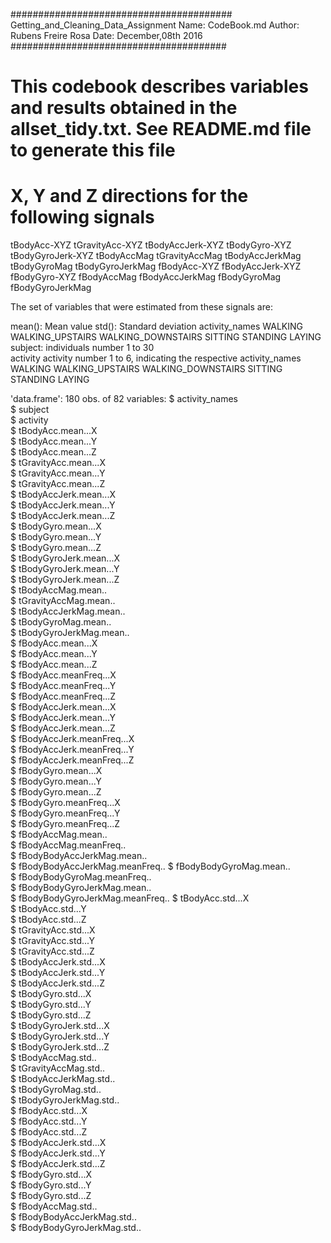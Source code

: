
########################################
Getting_and_Cleaning_Data_Assignment
Name: CodeBook.md
Author: Rubens Freire Rosa
Date: December,08th 2016
#######################################

# This codebook describes variables and results obtained in the allset_tidy.txt. See README.md file to generate this file
# X, Y and Z directions for the following signals
tBodyAcc-XYZ
tGravityAcc-XYZ
tBodyAccJerk-XYZ
tBodyGyro-XYZ
tBodyGyroJerk-XYZ
tBodyAccMag
tGravityAccMag
tBodyAccJerkMag
tBodyGyroMag
tBodyGyroJerkMag
fBodyAcc-XYZ
fBodyAccJerk-XYZ
fBodyGyro-XYZ
fBodyAccMag
fBodyAccJerkMag
fBodyGyroMag
fBodyGyroJerkMag

The set of variables that were estimated from these signals are: 

mean(): Mean value
std(): Standard deviation
activity_names WALKING WALKING_UPSTAIRS WALKING_DOWNSTAIRS SITTING STANDING LAYING
subject: individuals number 1 to 30                 
activity activity number 1 to 6, indicating the respective activity_names WALKING WALKING_UPSTAIRS WALKING_DOWNSTAIRS SITTING STANDING LAYING


'data.frame':	180 obs. of  82 variables:
 $ activity_names               
 $ subject                       
 $ activity                      
 $ tBodyAcc.mean...X            
 $ tBodyAcc.mean...Y             
 $ tBodyAcc.mean...Z             
 $ tGravityAcc.mean...X           
 $ tGravityAcc.mean...Y           
 $ tGravityAcc.mean...Z           
 $ tBodyAccJerk.mean...X          
 $ tBodyAccJerk.mean...Y          
 $ tBodyAccJerk.mean...Z         
 $ tBodyGyro.mean...X            
 $ tBodyGyro.mean...Y           
 $ tBodyGyro.mean...Z           
 $ tBodyGyroJerk.mean...X       
 $ tBodyGyroJerk.mean...Y      
 $ tBodyGyroJerk.mean...Z     
 $ tBodyAccMag.mean..          
 $ tGravityAccMag.mean..       
 $ tBodyAccJerkMag.mean..         
 $ tBodyGyroMag.mean..           
 $ tBodyGyroJerkMag.mean..        
 $ fBodyAcc.mean...X             
 $ fBodyAcc.mean...Y             
 $ fBodyAcc.mean...Z            
 $ fBodyAcc.meanFreq...X         
 $ fBodyAcc.meanFreq...Y         
 $ fBodyAcc.meanFreq...Z         
 $ fBodyAccJerk.mean...X          
 $ fBodyAccJerk.mean...Y         
 $ fBodyAccJerk.mean...Z       
 $ fBodyAccJerk.meanFreq...X    
 $ fBodyAccJerk.meanFreq...Y    
 $ fBodyAccJerk.meanFreq...Z     
 $ fBodyGyro.mean...X           
 $ fBodyGyro.mean...Y            
 $ fBodyGyro.mean...Z             
 $ fBodyGyro.meanFreq...X       
 $ fBodyGyro.meanFreq...Y       
 $ fBodyGyro.meanFreq...Z    
 $ fBodyAccMag.mean..         
 $ fBodyAccMag.meanFreq..         
 $ fBodyBodyAccJerkMag.mean..     
 $ fBodyBodyAccJerkMag.meanFreq.. 
 $ fBodyBodyGyroMag.mean..       
 $ fBodyBodyGyroMag.meanFreq..    
 $ fBodyBodyGyroJerkMag.mean..    
 $ fBodyBodyGyroJerkMag.meanFreq..
 $ tBodyAcc.std...X               
 $ tBodyAcc.std...Y               
 $ tBodyAcc.std...Z             
 $ tGravityAcc.std...X           
 $ tGravityAcc.std...Y           
 $ tGravityAcc.std...Z           
 $ tBodyAccJerk.std...X          
 $ tBodyAccJerk.std...Y         
 $ tBodyAccJerk.std...Z          
 $ tBodyGyro.std...X           
 $ tBodyGyro.std...Y             
 $ tBodyGyro.std...Z             
 $ tBodyGyroJerk.std...X         
 $ tBodyGyroJerk.std...Y          
 $ tBodyGyroJerk.std...Z        
 $ tBodyAccMag.std..              
 $ tGravityAccMag.std..          
 $ tBodyAccJerkMag.std..         
 $ tBodyGyroMag.std..            
 $ tBodyGyroJerkMag.std..        
 $ fBodyAcc.std...X             
 $ fBodyAcc.std...Y             
 $ fBodyAcc.std...Z              
 $ fBodyAccJerk.std...X          
 $ fBodyAccJerk.std...Y          
 $ fBodyAccJerk.std...Z     
 $ fBodyGyro.std...X          
 $ fBodyGyro.std...Y              
 $ fBodyGyro.std...Z            
 $ fBodyAccMag.std..             
 $ fBodyBodyAccJerkMag.std..     
 $ fBodyBodyGyroJerkMag.std..    
 
 